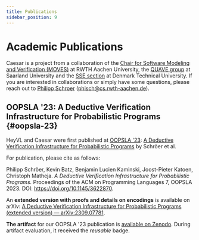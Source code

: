 ```yaml
---
title: Publications
sidebar_position: 9
---
```


# Academic Publications

Caesar is a project from a collaboration of the [Chair for Software Modeling and Verification (MOVES)](https://moves.rwth-aachen.de/) at RWTH Aachen University, the [QUAVE group](https://quave.cs.uni-saarland.de/) at Saarland University and the [SSE section](https://www.compute.dtu.dk/english/research/research-sections/software-systems-engineering) at Denmark Technical University.
If you are interested in collaborations or simply have some questions, please reach out to [Philipp Schroer](https://moves.rwth-aachen.de/people/philipp-schroer/) ([phisch@cs.rwth-aachen.de](mailto:phisch@cs.rwth-aachen.de)).

## OOPSLA '23: A Deductive Verification Infrastructure for Probabilistic Programs {#oopsla-23}

HeyVL and Caesar were first published at [OOPSLA '23](https://2023.splashcon.org/track/splash-2023-oopsla): [A Deductive Verification Infrastructure for Probabilistic Programs](https://doi.org/10.1145/3622870) by Schröer et al.

For publication, please cite as follows: 

Philipp Schröer, Kevin Batz, Benjamin Lucien Kaminski, Joost-Pieter Katoen, Christoph Matheja. *A Deductive Verification Infrastructure for Probabilistic Programs.* Proceedings of the ACM on Programming Languages 7, OOPSLA 2023. DOI: https://doi.org/10.1145/3622870.

An **extended version with proofs and details on encodings** is available on arXiv: [A Deductive Verification Infrastructure for Probabilistic Programs (extended version) — arXiv:2309.07781](https://arxiv.org/abs/2309.07781).

**The artifact** for our OOPSLA '23 publication is [available on Zenodo](https://zenodo.org/record/8146987).
During artifact evaluation, it received the _reusable_ badge.

